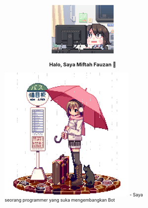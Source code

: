 <div align="center"> 
<img src="img.gif" width="200">
<h3>Halo, Saya Miftah Fauzan 👏</h3>
</div>
<img src="img2.gif">
- Saya seorang programmer yang suka mengembangkan Bot

